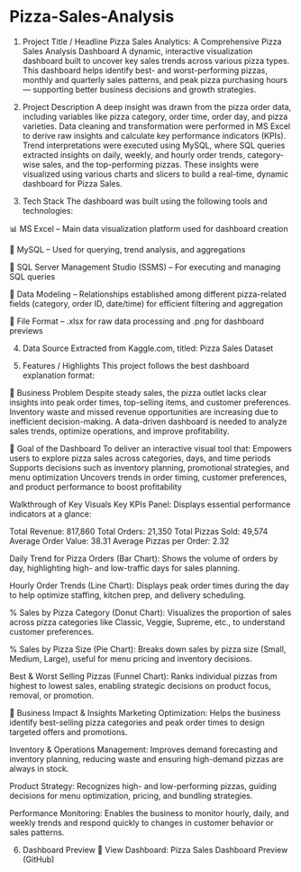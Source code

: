 # Pizza-Sales-Analysis

1. Project Title / Headline
Pizza Sales Analytics: A Comprehensive Pizza Sales Analysis Dashboard
A dynamic, interactive visualization dashboard built to uncover key sales trends across various pizza types. This dashboard helps identify best- and worst-performing pizzas, monthly and quarterly sales patterns, and peak pizza purchasing hours — supporting better business decisions and growth strategies.

2. Project Description
A deep insight was drawn from the pizza order data, including variables like pizza category, order time, order day, and pizza varieties.
Data cleaning and transformation were performed in MS Excel to derive raw insights and calculate key performance indicators (KPIs).
Trend interpretations were executed using MySQL, where SQL queries extracted insights on daily, weekly, and hourly order trends, category-wise sales, and the top-performing pizzas.
These insights were visualized using various charts and slicers to build a real-time, dynamic dashboard for Pizza Sales.

3. Tech Stack
The dashboard was built using the following tools and technologies:

📊 MS Excel – Main data visualization platform used for dashboard creation

🧮 MySQL – Used for querying, trend analysis, and aggregations

📂 SQL Server Management Studio (SSMS) – For executing and managing SQL queries

🔗 Data Modeling – Relationships established among different pizza-related fields (category, order ID, date/time) for efficient filtering and aggregation

📁 File Format – .xlsx for raw data processing and .png for dashboard previews

4. Data Source
Extracted from Kaggle.com, titled: Pizza Sales Dataset

5. Features / Highlights
This project follows the best dashboard explanation format:

🔹 Business Problem
Despite steady sales, the pizza outlet lacks clear insights into peak order times, top-selling items, and customer preferences.
Inventory waste and missed revenue opportunities are increasing due to inefficient decision-making.
A data-driven dashboard is needed to analyze sales trends, optimize operations, and improve profitability.

🔹 Goal of the Dashboard
To deliver an interactive visual tool that:
Empowers users to explore pizza sales across categories, days, and time periods
Supports decisions such as inventory planning, promotional strategies, and menu optimization
Uncovers trends in order timing, customer preferences, and product performance to boost profitability

 Walkthrough of Key Visuals
Key KPIs Panel:
Displays essential performance indicators at a glance:

Total Revenue: 817,860
Total Orders: 21,350
Total Pizzas Sold: 49,574
Average Order Value: 38.31
Average Pizzas per Order: 2.32

Daily Trend for Pizza Orders (Bar Chart):
Shows the volume of orders by day, highlighting high- and low-traffic days for sales planning.

Hourly Order Trends (Line Chart):
Displays peak order times during the day to help optimize staffing, kitchen prep, and delivery scheduling.

% Sales by Pizza Category (Donut Chart):
Visualizes the proportion of sales across pizza categories like Classic, Veggie, Supreme, etc., to understand customer preferences.

% Sales by Pizza Size (Pie Chart):
Breaks down sales by pizza size (Small, Medium, Large), useful for menu pricing and inventory decisions.

Best & Worst Selling Pizzas (Funnel Chart):
Ranks individual pizzas from highest to lowest sales, enabling strategic decisions on product focus, removal, or promotion.


🔹 Business Impact & Insights
Marketing Optimization:
Helps the business identify best-selling pizza categories and peak order times to design targeted offers and promotions.

Inventory & Operations Management:
Improves demand forecasting and inventory planning, reducing waste and ensuring high-demand pizzas are always in stock.

Product Strategy:
Recognizes high- and low-performing pizzas, guiding decisions for menu optimization, pricing, and bundling strategies.

Performance Monitoring:
Enables the business to monitor hourly, daily, and weekly trends and respond quickly to changes in customer behavior or sales patterns.

6. Dashboard Preview
🔗 View Dashboard:
Pizza Sales Dashboard Preview (GitHub)
